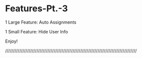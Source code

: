 # Features-Pt.-3

1 Large Feature: Auto Assignments

1 Small Feature: Hide User Info

Enjoy!


////////////////////////////////////////////////////////////////////////////////////
